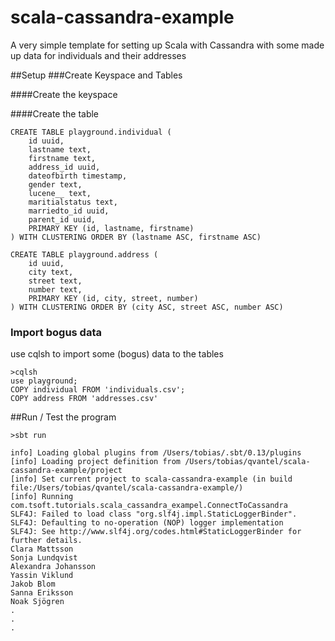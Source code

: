 # scala-cassandra-example
A very simple template for setting up Scala with Cassandra
with some made up data for individuals and their addresses

##Setup
###Create Keyspace and Tables

####Create the keyspace

####Create the table

```cql
CREATE TABLE playground.individual (
    id uuid,
    lastname text,
    firstname text,
    address_id uuid,
    dateofbirth timestamp,
    gender text,
    lucene__ text,
    maritialstatus text,
    marriedto_id uuid,
    parent_id uuid,
    PRIMARY KEY (id, lastname, firstname)
) WITH CLUSTERING ORDER BY (lastname ASC, firstname ASC)
```

```cql
CREATE TABLE playground.address (
    id uuid,
    city text,
    street text,
    number text,
    PRIMARY KEY (id, city, street, number)
) WITH CLUSTERING ORDER BY (city ASC, street ASC, number ASC)
```

### Import bogus data
use cqlsh to import some (bogus) data to the tables
```shell
>cqlsh
use playground;
COPY individual FROM 'individuals.csv';
COPY address FROM 'addresses.csv'
```
##Run / Test the program
```
>sbt run
```

```
info] Loading global plugins from /Users/tobias/.sbt/0.13/plugins
[info] Loading project definition from /Users/tobias/qvantel/scala-cassandra-example/project
[info] Set current project to scala-cassandra-example (in build file:/Users/tobias/qvantel/scala-cassandra-example/)
[info] Running com.tsoft.tutorials.scala_cassandra_exampel.ConnectToCassandra
SLF4J: Failed to load class "org.slf4j.impl.StaticLoggerBinder".
SLF4J: Defaulting to no-operation (NOP) logger implementation
SLF4J: See http://www.slf4j.org/codes.html#StaticLoggerBinder for further details.
Clara Mattsson
Sonja Lundqvist
Alexandra Johansson
Yassin Viklund
Jakob Blom
Sanna Eriksson
Noak Sjögren
.
.
.
```